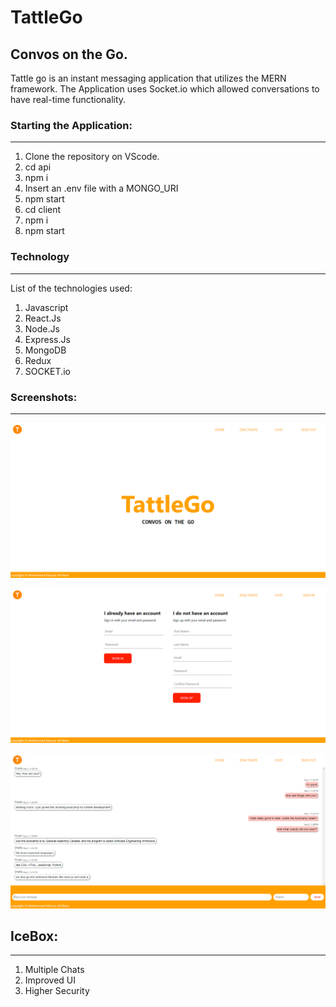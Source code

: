 # TattleGo
## Convos on the Go.

Tattle go is an instant messaging application that utilizes the MERN framework. The Application uses Socket.io which allowed conversations to have real-time functionality.

### Starting the Application: 
______________________________________________________________

1. Clone the repository on VScode.
2. cd api
3. npm i
4. Insert an .env file with a MONGO_URI
5. npm start
6. cd client
7. npm i
8. npm start

### Technology
______________________________________________________________
List of the technologies used: 

1. Javascript
2. React.Js
3. Node.Js
4. Express.Js
5. MongoDB
6. Redux
7. SOCKET.io



### Screenshots:
______________________________________________________________

![HomePage](https://github.com/mnzvr97/GoTattleGo/blob/master/TattleGo/homepage.PNG)

![Login](https://github.com/mnzvr97/GoTattleGo/blob/master/TattleGo/login.PNG)

![chats](https://github.com/mnzvr97/GoTattleGo/blob/master/TattleGo/chats.PNG)




## IceBox:
______________________________________________________________
1. Multiple Chats
2. Improved UI
3. Higher Security

